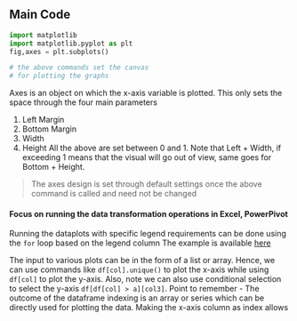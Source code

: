 
## Main Code
```python
import matplotlib
import matplotlib.pyplot as plt
fig,axes = plt.subplots()

# the above commands set the canvas 
# for plotting the graphs
```
Axes is an object on which the x-axis variable is plotted. This only sets the space through the four main parameters
1. Left Margin
2. Bottom Margin
3. Width
4. Height
All the above are set between 0 and 1. Note that Left + Width, if exceeding 1 means that the visual will go out of view, same goes for Bottom + Height.
> The axes design is set through default settings once the above command is called and need not be changed

#### Focus on running the data transformation operations in Excel, PowerPivot

Running the dataplots with specific legend requirements can be done using the `for` loop based on the legend column
The example is available [here](https://gist.github.com/nilotpalc/3a440e56b54acbc4bed8e2c0760769b9)

The input to various plots can be in the form of a list or array. Hence, we can use commands like `df[col].unique()` to plot the x-axis while using `df[col]` to plot the y-axis. Also, note we can also use conditional selection to select the y-axis `df[df[col] > a][col3]`.
Point to remember - The outcome of the dataframe indexing is an array or series which can be directly used for plotting the data. Making the x-axis column as index allows 

<!--stackedit_data:
eyJoaXN0b3J5IjpbLTExNzIyMTQzMjQsNTY4ODQ2Nzk4XX0=
-->
